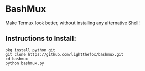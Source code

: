 # BashMux
Make Termux look better, without installing any alternative Shell!

## Instructions to Install:
~~~
pkg install python git
git clone https://github.com/lightthefox/bashmux.git
cd bashmux
python bashmux.py
~~~
